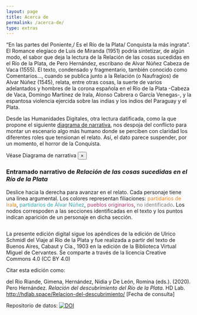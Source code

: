 ```yaml
---
layout: page
title: Acerca de
permalink: /acerca-de/
type: extras
---
```



“En las partes del Poniente,/ Es el Río de la Plata/ Conquista la más ingrata”. El Romance elegíaco de Luis de Miranda (1951) podría sintetizar, de algún modo, el sabor que deja la lectura de la Relación de las cosas sucedidas en el Río de la Plata, de Pero Hernández, escribano de Alvar Núñez Cabeza de Vaca (1555). El texto, condensado y fragmentario, también conocido como Comentarios…, cuando se publica junto a la Relación (o Naufragios) de Alvar Núñez (1545), relata, entre otras cosas, la suerte de varios adelantados y hombres de la corona española en el Río de la Plata -Cabeza de Vaca, Domingo Martínez de Irala, Alonso Cabrera o García Venegas-, y la espantosa violencia ejercida sobre las indias y los indios del Paraguay y el Plata.

Desde las Humanidades Digitales, otra lectura datificada, como la que propone el siguiente <a href="{{ site.baseurl }}/narrative-chart">diagrama de narrativa</a>, nos despoja del conflicto para montar un escenario algo más humano donde se perciben con claridad los diferentes roles que tensionan el relato. Así, el dato parece suspender, por un momento, el horror de la Conquista. 

<div class="alert alert-warning py-2" role="alert">
	Véase Diagrama de narrativa
	<button type="button" class="close" data-dismiss="alert" aria-label="Close">
		<span aria-hidden="true">×</span>
	</button>
</div>

<div class="py-3">
<a class="image-link" href="#pop-up" style="cursor: zoom-in;">
	<!-- imagen del narrative chart <img src=""> -->
</a>
</div>

<!-- Modal -->
<div id="pop-up" class="white-popup mfp-hide dragscroll" style="overflow: scroll; cursor: grab; cursor : -o-grab; cursor : -moz-grab; cursor : -webkit-grab;">
	<div class="px-3">
        <div class="px-3 py-3">
		<h3>Entramado narrativo de <i>Relación de las cosas sucedidas en el Río de la Plata</i></h3>
		<p class="py-2">Deslice hacia la derecha para avanzar en el relato. Cada personaje tiene una línea argumental. Los colores representan filiaciones: <span style="color: #df8429;">partidarios de Irala</span>, <span style="color: #3ca3a8;">partidarios de Álvar Núñez</span>, <span style="color: #a83c6d;">pueblos originarios</span>, <span style="color:#787878;">no identificado</span>. Los nodos correspoden a las secciones identificadas en el texto y los puntos indican aparición de un personaje en dicha sección.</p>
		<!-- include del narrative chart -->
		</div>
	</div>
</div>

La presente edición digital sigue los apéndices de la edición de Ulrico Schmidl del Viaje al Río de la Plata y fue realizada a partir del texto de Buenos Aires, Cabaut y Cía., 1903 en la edición de la Biblioteca Virtual Miguel de Cervantes. Se comparte a través de la licencia  Creative Commons 4.0 (CC BY 4.0)

Citar esta edición como: 

<p style="font-size: 14px;">del Rio Riande, Gimena, Hernández, Nidia y De León, Romina (eds.). (2020). Pero Hernández. <i>Relación del descubrimiento del Río de la Plata</i>. HD Lab. <a href="{{ site.baseurl }}/">http://hdlab.space/Relacion-del-descubrimiento/</a> [Fecha de consulta]</p>

Repositorio de datos: <a class="no-underline" href="https://zenodo.org/badge/latestdoi/276203694"><img src="https://zenodo.org/badge/276203694.svg" alt="DOI"></a>

<script type="text/javascript">
	$(document).ready(function() {
	  $('.image-link').magnificPopup({
	  	type: 'inline',
	  });
	});
</script>

